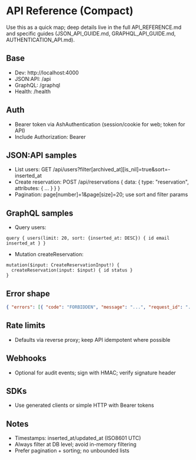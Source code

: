# API Reference (Compact)

Use this as a quick map; deep details live in the full API_REFERENCE.md and specific guides (JSON_API_GUIDE.md, GRAPHQL_API_GUIDE.md, AUTHENTICATION_API.md).

## Base
- Dev: http://localhost:4000
- JSON:API: /api
- GraphQL: /graphql
- Health: /health

## Auth
- Bearer token via AshAuthentication (session/cookie for web; token for API)
- Include Authorization: Bearer <token>

## JSON:API samples
- List users: GET /api/users?filter[archived_at][is_nil]=true&sort=-inserted_at
- Create reservation: POST /api/reservations { data: { type: "reservation", attributes: { ... } } }
- Pagination: page[number]=1&page[size]=20; use sort and filter params

## GraphQL samples
- Query users:
```
query { users(limit: 20, sort: {inserted_at: DESC}) { id email inserted_at } }
```
- Mutation createReservation:
```
mutation($input: CreateReservationInput!) {
  createReservation(input: $input) { id status }
}
```

## Error shape
```json
{ "errors": [{ "code": "FORBIDDEN", "message": "...", "request_id": "..." }] }
```

## Rate limits
- Defaults via reverse proxy; keep API idempotent where possible

## Webhooks
- Optional for audit events; sign with HMAC; verify signature header

## SDKs
- Use generated clients or simple HTTP with Bearer tokens

## Notes
- Timestamps: inserted_at/updated_at (ISO8601 UTC)
- Always filter at DB level; avoid in-memory filtering
- Prefer pagination + sorting; no unbounded lists

